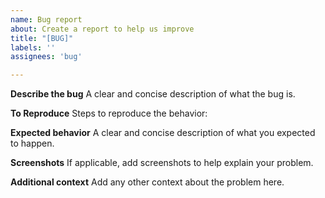 ```yaml
---
name: Bug report
about: Create a report to help us improve
title: "[BUG]"
labels: ''
assignees: 'bug'

---
```


**Describe the bug**
A clear and concise description of what the bug is.


**To Reproduce**
Steps to reproduce the behavior:


**Expected behavior**
A clear and concise description of what you expected to happen.


**Screenshots**
If applicable, add screenshots to help explain your problem.


**Additional context**
Add any other context about the problem here.
